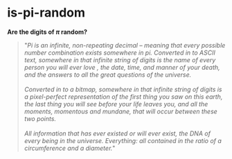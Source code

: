 # is-pi-random
**Are the digits of *π* random?**

>"*Pi is an infinite, non-repeating decimal – meaning that every possible number combination exists somewhere in pi. Converted in to ASCII text, somewhere in that infinite string of digits is the name of every person you will ever love , the date, time, and manner of your death, and the answers to all the great questions of the universe.<br><br>Converted in to a bitmap, somewhere in that infinite string of digits is a pixel-perfect representation of the first thing you saw on this earth, the last thing you will see before your life leaves you, and all the moments, momentous and mundane, that will occur between these two points. <br><br>All information that has ever existed or will ever exist, the DNA of every being in the universe. Everything: all contained in the ratio of a circumference and a diameter.*"